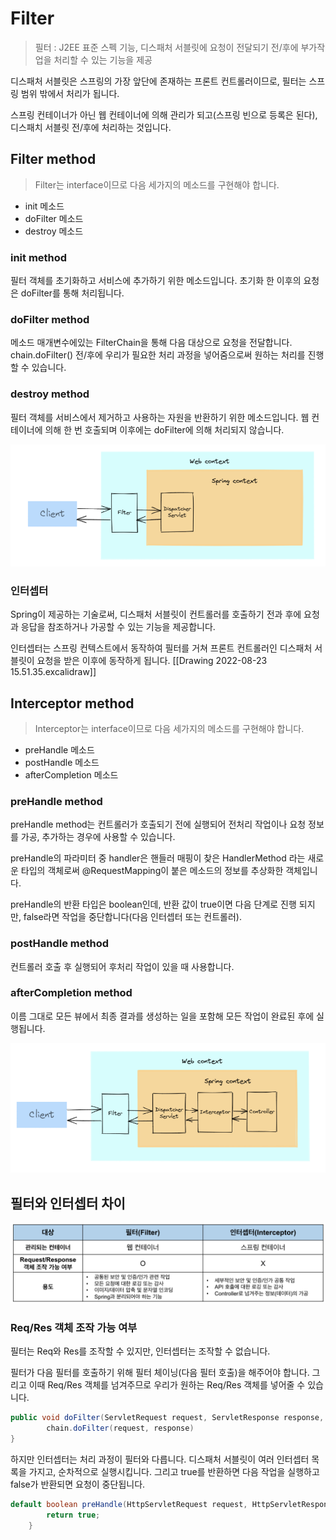 # Filter

> 필터 : J2EE 표준 스펙 기능, 디스패처 서블릿에 요청이 전달되기 전/후에 부가작업을 처리할 수 있는 기능을 제공

디스패처 서블릿은 스프링의 가장 앞단에 존재하는 프론트 컨트롤러이므로, 필터는 스프링 범위 밖에서 처리가 됩니다.

스프링 컨테이너가 아닌 웹 컨테이너에 의해 관리가 되고(스프링 빈으로 등록은 된다), 디스패치 서블릿 전/후에 처리하는 것입니다.

## Filter method

 > Filter는 interface이므로 다음 세가지의 메소드를 구현해야 합니다.
 
- init 메소드
- doFilter 메소드
- destroy 메소드

### init method
필터 객체를 초기화하고 서비스에 추가하기 위한 메소드입니다.
초기화 한 이후의 요청은 doFilter를 통해 처리됩니다.

### doFilter method
메소드 매개변수에있는 FilterChain을 통해 다음 대상으로 요청을 전달합니다.
chain.doFilter() 전/후에 우리가 필요한 처리 과정을 넣어줌으로써 원하는 처리를 진행할 수 있습니다.

### destroy method
필터 객체를 서비스에서 제거하고 사용하는 자원을 반환하기 위한 메소드입니다. 웹 컨테이너에 의해 한 번 호출되며 이후에는 doFilter에 의해 처리되지 않습니다.

![filter](/images/filter.png)

### 인터셉터
Spring이 제공하는 기술로써, 디스패처 서블릿이 컨트롤러를 호출하기 전과 후에 요청과 응답을 참조하거나 가공할 수 있는 기능을 제공합니다.

인터셉터는 스프링 컨텍스트에서 동작하여 필터를 거쳐 프론트 컨트롤러인 디스패처 서블릿이 요청을 받은 이후에 동작하게 됩니다.
[[Drawing 2022-08-23 15.51.35.excalidraw]]

## Interceptor method
> Interceptor는 interface이므로 다음 세가지의 메소드를 구현해야 합니다.

- preHandle 메소드
- postHandle 메소드
- afterCompletion 메소드

### preHandle method
preHandle method는 컨트롤러가 호출되기 전에 실행되어 전처리 작업이나 요청 정보를 가공, 추가하는 경우에 사용할 수 있습니다.

preHandle의 파라미터 중 handler은 핸들러 매핑이 찾은 HandlerMethod 라는 새로운 타입의 객체로써 @RequestMapping이 붙은 메소드의  정보를 추상화한 객체입니다.

preHandle의 반환 타입은 boolean인데, 반환 값이 true이면 다음 단계로 진행 되지만, false라면 작업을 중단합니다(다음 인터셉터 또는 컨트롤러).

### postHandle method
컨트롤러 호출 후 실행되어 후처리 작업이 있을 때 사용합니다.

### afterCompletion method
이름 그대로 모든 뷰에서 최종 결과를 생성하는 일을 포함해 모든 작업이 완료된 후에 실행됩니다.

![interceptor](/images/interceptor.png)

## 필터와 인터셉터 차이

![filter_interceptor.png](/images/filter_interceptor.png)

### Req/Res 객체 조작 가능 여부

필터는 Req와 Res를 조작할 수 있지만, 인터셉터는 조작할 수 없습니다.

필터가 다음 필터를 호출하기 위해 필터 체이닝(다음 필터 호출)을 해주어야 합니다. 그리고 이때 Req/Res 객체를 넘겨주므로 우리가 원하는 Req/Res 객체를 넣어줄 수 있습니다.

```java
public void doFilter(ServletRequest request, ServletResponse response, FilterChain chain) {
        chain.doFilter(request, response)
}
```

하지만 인터셉터는 처리 과정이 필터와 다릅니다.
디스패처 서블릿이 여러 인터셉터 목록을 가지고, 순차적으로 실행시킵니다. 그리고 true를 반환하면 다음 작업을 실행하고 false가 반환되면 요청이 중단됩니다.

```java
default boolean preHandle(HttpServletRequest request, HttpServletResponse response, Object handler) {
        return true;
    }
```